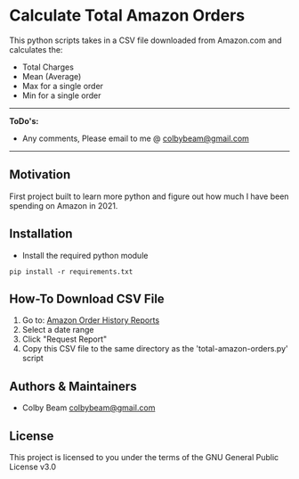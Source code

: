 # Calculate Total Amazon Orders

This python scripts takes in a CSV file downloaded from Amazon.com and calculates the:
* Total Charges
* Mean (Average)
* Max for a single order
* Min for a single order

---

**ToDo's:**

- Any comments, Please email to me @ colbybeam@gmail.com

---

## Motivation

First project built to learn more python and figure out how much I have been spending on Amazon in 2021.

## Installation

- Install the required python module
```
pip install -r requirements.txt
```

## How-To Download CSV File
1. Go to: [Amazon Order History Reports](https://www.amazon.com/gp/b2b/reports/)
2. Select a date range
3. Click "Request Report"
4. Copy this CSV file to the same directory as the 'total-amazon-orders.py' script

## Authors & Maintainers
- Colby Beam <colbybeam@gmail.com>

## License
This project is licensed to you under the terms of the GNU General Public License v3.0
